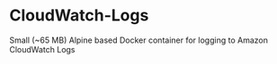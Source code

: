 # CloudWatch-Logs
Small (~65 MB) Alpine based Docker container for logging to Amazon CloudWatch Logs
